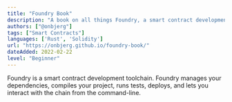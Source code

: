 ```yaml
---
title: "Foundry Book"
description: "A book on all things Foundry, a smart contract development toolchain."
authors: ["@onbjerg"]
tags: ["Smart Contracts"]
languages: ['Rust', 'Solidity']
url: "https://onbjerg.github.io/foundry-book/"
dateAdded: 2022-02-22
level: "Beginner"
---
```


Foundry is a smart contract development toolchain. Foundry manages your dependencies, compiles your project, runs tests, deploys, and lets you interact with the chain from the command-line.